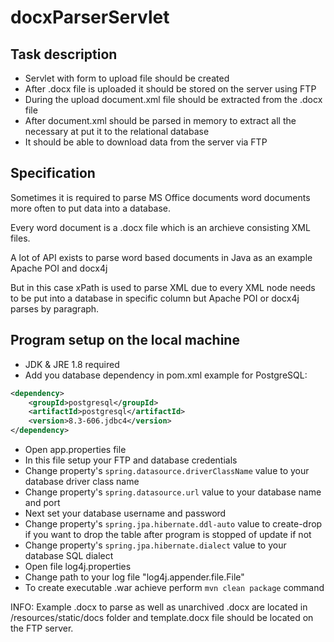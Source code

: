 # docxParserServlet

## Task description
* Servlet with form to upload file should be created
* After .docx file is uploaded it should be stored on the server using FTP
* During the upload document.xml file should be extracted from the .docx file
* After document.xml should be parsed in memory to extract all the necessary at put it to the relational database
* It should be able to download data from the server via FTP

## Specification
Sometimes it is required to parse MS Office documents word documents more often to put data into a database.

Every word document is a .docx file which is an archieve consisting XML files.

A lot of API exists to parse word based documents in Java as an example Apache POI and docx4j

But in this case xPath is used to parse XML due to every XML node needs to be put into a database in specific column but Apache POI or docx4j parses by paragraph.

## Program setup on the local machine
* JDK & JRE 1.8 required
* Add you database dependency in pom.xml example for PostgreSQL:
```xml
<dependency>
    <groupId>postgresql</groupId>
    <artifactId>postgresql</artifactId>
    <version>8.3-606.jdbc4</version>
</dependency>
```
* Open app.properties file
* In this file setup your FTP and database credentials
* Change property's `spring.datasource.driverClassName` value to your database driver class name
* Change property's `spring.datasource.url` value to your database name and port
* Next set your database username and password
* Change property's `spring.jpa.hibernate.ddl-auto` value to create-drop if you want to drop the table after program is stopped of update if not
* Change property's `spring.jpa.hibernate.dialect` value to your database SQL dialect
* Open file log4j.properties
* Change path to your log file "log4j.appender.file.File"
* To create executable .war achieve perform `mvn clean package` command 

INFO: Example .docx to parse as well as unarchived .docx are located in /resources/static/docs folder and template.docx file should be located on the FTP server.